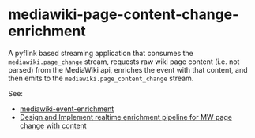 # mediawiki-page-content-change-enrichment

A pyflink based streaming application that consumes
the `mediawiki.page_change` stream, requests
raw wiki page content (i.e. not parsed) from the
MediaWiki api, enriches the event with that content,
and then emits to the `mediawiki.page_content_change` stream.

See:
- [mediawiki-event-enrichment](https://gitlab.wikimedia.org/repos/data-engineering/mediawiki-event-enrichment)
- [Design and Implement realtime enrichment pipeline for MW page change with content
](https://phabricator.wikimedia.org/T307959)

